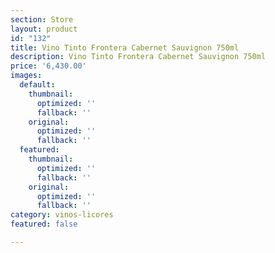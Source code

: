 ```yaml
---
section: Store
layout: product
id: "132"
title: Vino Tinto Frontera Cabernet Sauvignon 750ml
description: Vino Tinto Frontera Cabernet Sauvignon 750ml
price: '6,430.00'
images:
  default:
    thumbnail:
      optimized: ''
      fallback: ''
    original:
      optimized: ''
      fallback: ''
  featured:
    thumbnail:
      optimized: ''
      fallback: ''
    original:
      optimized: ''
      fallback: ''
category: vinos-licores
featured: false

---
```

